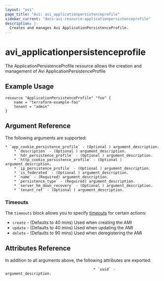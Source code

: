 ```yaml
---
layout: "avi"
page_title: "Avi: avi_applicationpersistenceprofile"
sidebar_current: "docs-avi-resource-applicationpersistenceprofile"
description: |-
  Creates and manages Avi ApplicationPersistenceProfile.
---
```


# avi_applicationpersistenceprofile

The ApplicationPersistenceProfile resource allows the creation and management of Avi ApplicationPersistenceProfile

## Example Usage

```hcl
resource "ApplicationPersistenceProfile" "foo" {
    name = "terraform-example-foo"
    tenant = "admin"
}
```

## Argument Reference

The following arguments are supported:

    * `app_cookie_persistence_profile` - (Optional ) argument_description.
        * `description` - (Optional ) argument_description.
        * `hdr_persistence_profile` - (Optional ) argument_description.
        * `http_cookie_persistence_profile` - (Optional ) argument_description.
        * `ip_persistence_profile` - (Optional ) argument_description.
        * `is_federated` - (Optional ) argument_description.
        * `name` - (Required) argument_description.
        * `persistence_type` - (Required) argument_description.
        * `server_hm_down_recovery` - (Optional ) argument_description.
        * `tenant_ref` - (Optional ) argument_description.
        
### Timeouts

The `timeouts` block allows you to specify [timeouts](https://www.terraform.io/docs/configuration/resources.html#timeouts) for certain actions:

* `create` - (Defaults to 40 mins) Used when creating the AMI
* `update` - (Defaults to 40 mins) Used when updating the AMI
* `delete` - (Defaults to 90 mins) Used when deregistering the AMI

## Attributes Reference

In addition to all arguments above, the following attributes are exported:

                                            * `uuid` - argument_description.
    

